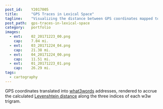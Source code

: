 ```yaml
---
post_id:    Y2017005
title:      "GPS Traces in Lexical Space"
tagline:    "Visualizing the distance between GPS coordinates mapped to what3words trigrams."
post_path:  gps-traces-in-lexical-space
category:   portfolio
images:
  - ext:    02_20171223_00.png
    cap:    7.04 mi.
  - ext:    03_20171224_04.png
    cap:    21.38 mi.
  - ext:    04_20171224_00.png
    cap:    11.51 mi.
  - ext:    01_20171223_01.png
    cap:    26.29 mi.
tags:
  - cartography
---
```

GPS coordinates translated into [what3words](https://what3words.com/) addresses, rendered to accrue the calculated [Levenshtein distance](https://en.wikipedia.org/wiki/Levenshtein_distance) along the three indices of each w3w trigram.